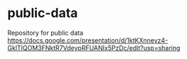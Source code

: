 # public-data
Repository for public data
https://docs.google.com/presentation/d/1ktKXnneyz4-GklTIQOM3FNktR7VdeypRFUANIx5PzDc/edit?usp=sharing
